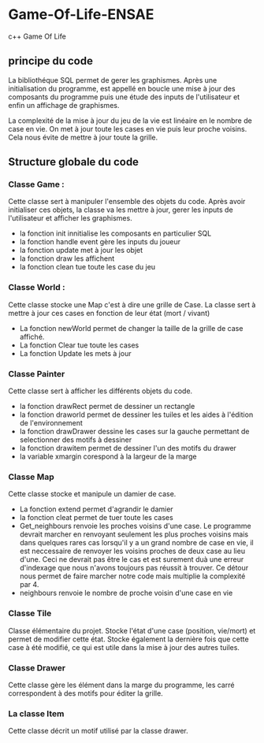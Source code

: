 # Game-Of-Life-ENSAE
c++ Game Of Life

## principe du code

La bibliothéque SQL permet de gerer les graphismes.
Après une initialisation du programme, est appellé en boucle une mise à jour des composants du programme puis une étude des inputs de l'utilisateur et enfin un affichage de graphismes.

La complexité de la mise à jour du jeu de la vie est linéaire en le nombre de case en vie. On met à jour toute les cases en vie puis leur proche voisins. Cela nous évite de mettre à jour toute la grille.

## Structure globale du code

### Classe Game : 

Cette classe sert à manipuler l'ensemble des objets du code. Après avoir initialiser ces objets, la classe va les mettre à jour, gerer les inputs de l'utilisateur et afficher les graphismes.

 - la fonction init innitialise les composants en particulier SQL
 - la fonction handle event gère les inputs du joueur
 - la fonction update met à jour les objet
 - la fonction draw les affichent
 - la fonction clean tue toute les case du jeu

### Classe World : 

Cette classe stocke une Map c'est à dire une grille de Case. La classe sert à mettre à jour ces cases en fonction de leur état (mort / vivant)

 - La fonction newWorld permet de changer la taille de la grille de case affiché.
 - La fonction Clear tue toute les cases
 - La fonction Update les mets à jour

### Classe Painter

Cette classe sert à afficher les différents objets du code.

 - la fonction drawRect permet de dessiner un rectangle
 - la fonction draworld permet de dessiner les tuiles et les aides à l'édition de l'environnement
 - la fonction drawDrawer dessine les cases sur la gauche permettant de selectionner des motifs à dessiner
 - la fonction drawitem permet de dessiner l'un des motifs du drawer
 - la variable xmargin corespond à la largeur de la marge

### Classe Map

Cette classe stocke et manipule un damier de case.

- La fonction extend permet d'agrandir le damier
- la fonction cleat permet de tuer toute les cases
- Get_neighbours renvoie les proches voisins d'une case. Le programme devrait marcher en renvoyant seulement les plus proches voisins mais dans quelques rares cas lorsqu'il y a un grand nombre de case en vie, il est neccessaire de renvoyer les voisins proches de deux case au lieu d'une. Ceci ne devrait pas être le cas et est surement duà une erreur d'indexage que nous n'avons toujours pas réussit à trouver. Ce détour nous permet de faire marcher notre code mais multiplie la complexité par 4.
- neighbours renvoie le nombre de proche voisin d'une case en vie


### Classe Tile

Classe élémentaire du projet. Stocke l'état d'une case (position, vie/mort) et permet de modifier cette état. Stocke également la dernière fois que cette case à été modifié, ce qui est utile dans la mise à jour des autres tuiles.

### Classe Drawer

Cette classe gère les élément dans la marge du programme, les carré correspondent à des motifs pour éditer la grille.

### La classe Item

Cette classe décrit un motif utilisé par la classe drawer.
